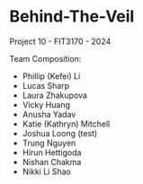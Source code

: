 # Behind-The-Veil

Project 10 - FIT3170 - 2024

Team Composition:

- Phillip (Kefei) Li
- Lucas Sharp
- Laura Zhakupova
- Vicky Huang
- Anusha Yadav
- Katie (Kathryn) Mitchell
- Joshua Loong (test)
- Trung Nguyen
- Hirun Hettigoda
- Nishan Chakma
- Nikki Li Shao
